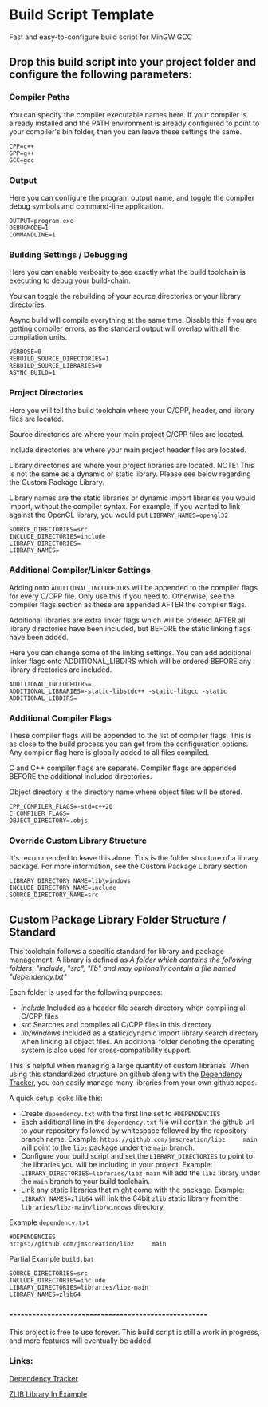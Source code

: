 # Build Script Template
Fast and easy-to-configure build script for MinGW GCC


## Drop this build script into your project folder and configure the following parameters:

### Compiler Paths
You can specify the compiler executable names here. If your compiler is already installed and the PATH environment is already configured to point to your compiler's bin folder, then you can leave these settings the same.
```
CPP=c++
GPP=g++
GCC=gcc
```

### Output
Here you can configure the program output name, and toggle the compiler debug symbols and command-line application.
```
OUTPUT=program.exe
DEBUGMODE=1
COMMANDLINE=1
```

### Building Settings / Debugging
Here you can enable verbosity to see exactly what the build toolchain is executing to debug your build-chain.

You can toggle the rebuilding of your source directories or your library directories.

Async build will compile everything at the same time. Disable this if you are getting compiler errors, as the standard output will overlap with all the compilation units.
```
VERBOSE=0
REBUILD_SOURCE_DIRECTORIES=1
REBUILD_SOURCE_LIBRARIES=0
ASYNC_BUILD=1
```

### Project Directories
Here you will tell the build toolchain where your C/CPP, header, and library files are located.

Source directories are where your main project C/CPP files are located.

Include directories are where your main project header files are located.

Library directories are where your project libraries are located. NOTE: This is not the same as a dynamic or static library. Please see below regarding the Custom Package Library.

Library names are the static libraries or dynamic import libraries you would import, without the compiler syntax. For example, if you wanted to link against the OpenGL library, you would put `LIBRARY_NAMES=opengl32`

```
SOURCE_DIRECTORIES=src
INCLUDE_DIRECTORIES=include
LIBRARY_DIRECTORIES=
LIBRARY_NAMES=
```

### Additional Compiler/Linker Settings
Adding onto `ADDITIONAL_INCLUDEDIRS` will be appended to the compiler flags for every C/CPP file. Only use this if you need to. Otherwise, see the compiler flags section as these are appended AFTER the compiler flags.

Additional libraries are extra linker flags which will be ordered AFTER all library directories have been included, but BEFORE the static linking flags have been added.

Here you can change some of the linking settings. You can add additional linker flags onto ADDITIONAL_LIBDIRS which will be ordered BEFORE any library directories are included.
```
ADDITIONAL_INCLUDEDIRS=
ADDITIONAL_LIBRARIES=-static-libstdc++ -static-libgcc -static
ADDITIONAL_LIBDIRS=
```

### Additional Compiler Flags
These compiler flags will be appended to the list of compiler flags. This is as close to the build process you can get from the configuration options. Any compiler flag here is globally added to all files compiled.

C and C++ compiler flags are separate. Compiler flags are appended BEFORE the additional included directories.

Object directory is the directory name where object files will be stored.

```
CPP_COMPILER_FLAGS=-std=c++20
C_COMPILER_FLAGS=
OBJECT_DIRECTORY=.objs
```

### Override Custom Library Structure
It's recommended to leave this alone. This is the folder structure of a library package. For more information, see the Custom Package Library section
```
LIBRARY_DIRECTORY_NAME=lib\windows
INCLUDE_DIRECTORY_NAME=include
SOURCE_DIRECTORY_NAME=src
```


## Custom Package Library Folder Structure / Standard

This toolchain follows a specific standard for library and package management.
A library is defined as *A folder which contains the following folders: "include, "src", "lib" and may optionally contain a file named "dependency.txt"*

Each folder is used for the following purposes:
- _include_ Included as a header file search directory when compiling all C/CPP files
- _src_ Searches and compiles all C/CPP files in this directory
- _lib/windows_ Included as a static/dynamic import library search directory when linking all object files. An additional folder denoting the operating system is also used for cross-compatibility support.


This is helpful when managing a large quantity of custom libraries. When using this standardized structure on github along with the [Dependency Tracker](https://github.com/jmscreation/dependency-tracker), you can easily manage many libraries from your own github repos.

A quick setup looks like this:

- Create `dependency.txt` with the first line set to `#DEPENDENCIES`
- Each additional line in the `dependency.txt` file will contain the github url to your repository followed by whitespace followed by the repository branch name. Example: `https://github.com/jmscreation/libz		main` will point to the `libz` package under the `main` branch.
- Configure your build script and set the `LIBRARY_DIRECTORIES` to point to the libraries you will be including in your project. Example: `LIBRARY_DIRECTORIES=libraries/libz-main` will add the `libz` library under the `main` branch to your build toolchain.
- Link any static libraries that might come with the package. Example: `LIBRARY_NAMES=zlib64` will link the 64bit `zlib` static library from the `libraries/libz-main/lib/windows` directory.

Example `dependency.txt`
```
#DEPENDENCIES
https://github.com/jmscreation/libz		main
```
Partial Example `build.bat`
```
SOURCE_DIRECTORIES=src
INCLUDE_DIRECTORIES=include
LIBRARY_DIRECTORIES=libraries/libz-main
LIBRARY_NAMES=zlib64
```

### ----------------------------------------------------

This project is free to use forever.
This build script is still a work in progress, and more features will eventually be added.

### Links:

[Dependency Tracker](https://github.com/jmscreation/dependency-tracker)

[ZLIB Library In Example](https://github.com/jmscreation/libz)
